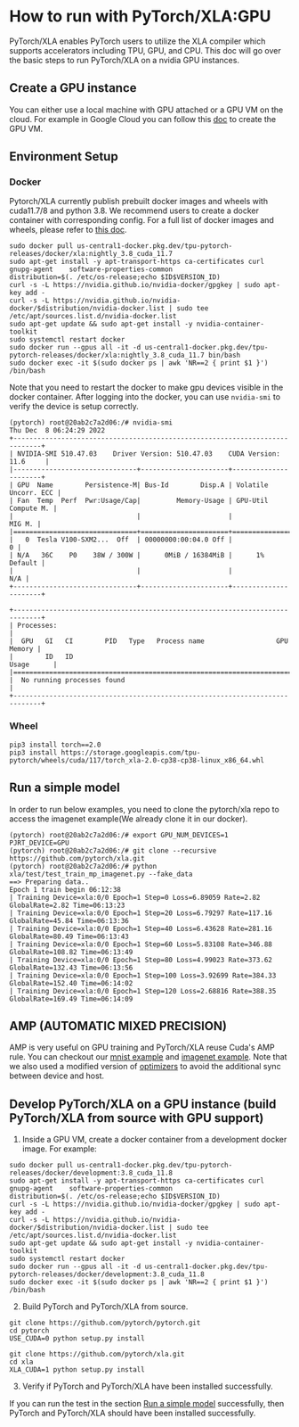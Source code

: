 # How to run with PyTorch/XLA:GPU

PyTorch/XLA enables PyTorch users to utilize the XLA compiler which supports accelerators including TPU, GPU, and CPU. This doc will go over the basic steps to run PyTorch/XLA on a nvidia GPU instances.

## Create a GPU instance

You can either use a local machine with GPU attached or a GPU VM on the cloud. For example in Google Cloud you can follow this [doc](https://cloud.google.com/compute/docs/gpus/create-vm-with-gpus) to create the GPU VM.

## Environment Setup

### Docker
Pytorch/XLA currently publish prebuilt docker images and wheels with cuda11.7/8 and python 3.8. We recommend users to create a docker container with corresponding config. For a full list of docker images and wheels, please refer to [this doc](https://github.com/pytorch/xla#available-docker-images-and-wheels).
```
sudo docker pull us-central1-docker.pkg.dev/tpu-pytorch-releases/docker/xla:nightly_3.8_cuda_11.7
sudo apt-get install -y apt-transport-https ca-certificates curl gnupg-agent    software-properties-common
distribution=$(. /etc/os-release;echo $ID$VERSION_ID)
curl -s -L https://nvidia.github.io/nvidia-docker/gpgkey | sudo apt-key add -
curl -s -L https://nvidia.github.io/nvidia-docker/$distribution/nvidia-docker.list | sudo tee /etc/apt/sources.list.d/nvidia-docker.list
sudo apt-get update && sudo apt-get install -y nvidia-container-toolkit
sudo systemctl restart docker
sudo docker run --gpus all -it -d us-central1-docker.pkg.dev/tpu-pytorch-releases/docker/xla:nightly_3.8_cuda_11.7 bin/bash
sudo docker exec -it $(sudo docker ps | awk 'NR==2 { print $1 }') /bin/bash
```

Note that you need to restart the docker to make gpu devices visible in the docker container. After logging into the docker, you can use `nvidia-smi` to verify the device is setup correctly.

```
(pytorch) root@20ab2c7a2d06:/# nvidia-smi
Thu Dec  8 06:24:29 2022
+-----------------------------------------------------------------------------+
| NVIDIA-SMI 510.47.03    Driver Version: 510.47.03    CUDA Version: 11.6     |
|-------------------------------+----------------------+----------------------+
| GPU  Name        Persistence-M| Bus-Id        Disp.A | Volatile Uncorr. ECC |
| Fan  Temp  Perf  Pwr:Usage/Cap|         Memory-Usage | GPU-Util  Compute M. |
|                               |                      |               MIG M. |
|===============================+======================+======================|
|   0  Tesla V100-SXM2...  Off  | 00000000:00:04.0 Off |                    0 |
| N/A   36C    P0    38W / 300W |      0MiB / 16384MiB |      1%      Default |
|                               |                      |                  N/A |
+-------------------------------+----------------------+----------------------+

+-----------------------------------------------------------------------------+
| Processes:                                                                  |
|  GPU   GI   CI        PID   Type   Process name                  GPU Memory |
|        ID   ID                                                   Usage      |
|=============================================================================|
|  No running processes found                                                 |
+-----------------------------------------------------------------------------+

```

### Wheel
```
pip3 install torch==2.0
pip3 install https://storage.googleapis.com/tpu-pytorch/wheels/cuda/117/torch_xla-2.0-cp38-cp38-linux_x86_64.whl
```

## Run a simple model
In order to run below examples, you need to clone the pytorch/xla repo to access the imagenet example(We already clone it in our docker).

```
(pytorch) root@20ab2c7a2d06:/# export GPU_NUM_DEVICES=1 PJRT_DEVICE=GPU
(pytorch) root@20ab2c7a2d06:/# git clone --recursive https://github.com/pytorch/xla.git
(pytorch) root@20ab2c7a2d06:/# python xla/test/test_train_mp_imagenet.py --fake_data
==> Preparing data..
Epoch 1 train begin 06:12:38
| Training Device=xla:0/0 Epoch=1 Step=0 Loss=6.89059 Rate=2.82 GlobalRate=2.82 Time=06:13:23
| Training Device=xla:0/0 Epoch=1 Step=20 Loss=6.79297 Rate=117.16 GlobalRate=45.84 Time=06:13:36
| Training Device=xla:0/0 Epoch=1 Step=40 Loss=6.43628 Rate=281.16 GlobalRate=80.49 Time=06:13:43
| Training Device=xla:0/0 Epoch=1 Step=60 Loss=5.83108 Rate=346.88 GlobalRate=108.82 Time=06:13:49
| Training Device=xla:0/0 Epoch=1 Step=80 Loss=4.99023 Rate=373.62 GlobalRate=132.43 Time=06:13:56
| Training Device=xla:0/0 Epoch=1 Step=100 Loss=3.92699 Rate=384.33 GlobalRate=152.40 Time=06:14:02
| Training Device=xla:0/0 Epoch=1 Step=120 Loss=2.68816 Rate=388.35 GlobalRate=169.49 Time=06:14:09
```
## AMP (AUTOMATIC MIXED PRECISION)
AMP is very useful on GPU training and PyTorch/XLA reuse Cuda's AMP rule. You can checkout our [mnist example](https://github.com/pytorch/xla/blob/master/test/test_train_mp_mnist_amp.py) and [imagenet example](https://github.com/pytorch/xla/blob/master/test/test_train_mp_imagenet_amp.py). Note that we also used a modified version of [optimizers](https://github.com/pytorch/xla/tree/master/torch_xla/amp/syncfree) to avoid the additional sync between device and host.

## Develop PyTorch/XLA on a GPU instance (build PyTorch/XLA from source with GPU support)

1. Inside a GPU VM, create a docker container from a development docker image. For example:

```
sudo docker pull us-central1-docker.pkg.dev/tpu-pytorch-releases/docker/development:3.8_cuda_11.8
sudo apt-get install -y apt-transport-https ca-certificates curl gnupg-agent    software-properties-common
distribution=$(. /etc/os-release;echo $ID$VERSION_ID)
curl -s -L https://nvidia.github.io/nvidia-docker/gpgkey | sudo apt-key add -
curl -s -L https://nvidia.github.io/nvidia-docker/$distribution/nvidia-docker.list | sudo tee /etc/apt/sources.list.d/nvidia-docker.list
sudo apt-get update && sudo apt-get install -y nvidia-container-toolkit
sudo systemctl restart docker
sudo docker run --gpus all -it -d us-central1-docker.pkg.dev/tpu-pytorch-releases/docker/development:3.8_cuda_11.8
sudo docker exec -it $(sudo docker ps | awk 'NR==2 { print $1 }') /bin/bash
```

2. Build PyTorch and PyTorch/XLA from source.

```
git clone https://github.com/pytorch/pytorch.git
cd pytorch
USE_CUDA=0 python setup.py install

git clone https://github.com/pytorch/xla.git
cd xla
XLA_CUDA=1 python setup.py install
```

3. Verify if PyTorch and PyTorch/XLA have been installed successfully.

If you can run the test in the section
[Run a simple model](#run-a-simple-model) successfully, then PyTorch and
PyTorch/XLA should have been installed successfully.
